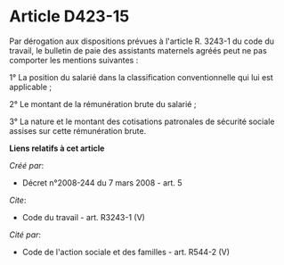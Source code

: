 # Article D423-15

Par dérogation aux dispositions prévues à l'article R. 3243-1 du code du travail, le bulletin de paie des assistants
maternels agréés peut ne pas comporter les mentions suivantes : 

1° La position du salarié dans la classification conventionnelle qui lui est applicable ; 

2° Le montant de la rémunération brute du salarié ; 

3° La nature et le montant des cotisations patronales de sécurité sociale assises sur cette rémunération brute.

**Liens relatifs à cet article**

_Créé par_:

  - Décret n°2008-244 du 7 mars 2008 - art. 5

_Cite_:

  - Code du travail - art. R3243-1 (V)

_Cité par_:

  - Code de l'action sociale et des familles - art. R544-2 (V)

